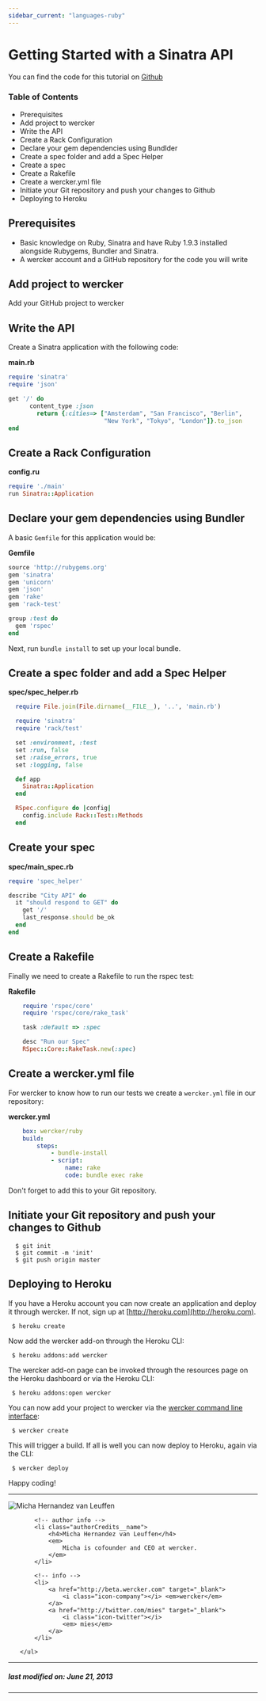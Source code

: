 ```yaml
---
sidebar_current: "languages-ruby"
---
```


# Getting Started with a Sinatra API

You can find the code for this tutorial on [Github](https://github.com/wercker/getting-started-ruby)

### Table of Contents
* Prerequisites
* Add project to wercker
* Write the API
* Create a Rack Configuration
* Declare your gem dependencies using Bundlder
* Create a spec folder and add a Spec Helper
* Create a spec
* Create a Rakefile
* Create a wercker.yml file
* Initiate your Git repository and push your changes to Github
* Deploying to Heroku

## Prerequisites
* Basic knowledge on Ruby, Sinatra and have Ruby 1.9.3 installed alongside Rubygems, Bundler and Sinatra.
* A wercker account and a GitHub repository for the code you will write

## Add project to wercker
Add your GitHub project to wercker


## Write the API
Create a Sinatra application with the following code:

**main.rb**

``` ruby
require 'sinatra'
require 'json'

get '/' do
      content_type :json
        return {:cities=> ["Amsterdam", "San Francisco", "Berlin",
                           "New York", "Tokyo", "London"]}.to_json
end
```

## Create a Rack Configuration

**config.ru**

``` ruby
require './main'
run Sinatra::Application
```

## Declare your gem dependencies using Bundler

A basic `Gemfile` for this application would be:

**Gemfile**

``` ruby
source 'http://rubygems.org'
gem 'sinatra'
gem 'unicorn'
gem 'json'
gem 'rake'
gem 'rack-test'

group :test do
  gem 'rspec'
end
```

Next, run `bundle install` to set up your local bundle.

## Create a spec folder and add a Spec Helper

**spec/spec_helper.rb**

``` ruby
  require File.join(File.dirname(__FILE__), '..', 'main.rb')

  require 'sinatra'
  require 'rack/test'

  set :environment, :test
  set :run, false
  set :raise_errors, true
  set :logging, false

  def app
    Sinatra::Application
  end

  RSpec.configure do |config|
    config.include Rack::Test::Methods
  end
```

## Create your spec

**spec/main_spec.rb**

``` ruby
require 'spec_helper'

describe "City API" do
  it "should respond to GET" do
    get '/'
    last_response.should be_ok
  end
end
```

## Create a Rakefile

Finally we need to create a Rakefile to run the rspec test:

**Rakefile**

``` ruby
    require 'rspec/core'
    require 'rspec/core/rake_task'

    task :default => :spec

    desc "Run our Spec"
    RSpec::Core::RakeTask.new(:spec)
```

## Create a wercker.yml file

For wercker to know how to run our tests we create a `wercker.yml` file
in our repository:

**wercker.yml**

``` yaml
    box: wercker/ruby
    build:
        steps:
            - bundle-install
            - script:
                name: rake
                code: bundle exec rake
```

Don't forget to add this to your Git repository.

## Initiate your Git repository and push your changes to Github

```
  $ git init
  $ git commit -m 'init'
  $ git push origin master
```

## Deploying to Heroku

If you have a Heroku account you can now create an application and
deploy it through wercker. If not, sign up at
[http://heroku.com](http://heroku.com).

```
 $ heroku create
```

Now add the wercker add-on through the Heroku CLI:

```
 $ heroku addons:add wercker
```

The wercker add-on page can be invoked through the resources page on the
Heroku dashboard or via the Heroku CLI:

```
 $ heroku addons:open wercker
```

You can now add your project to wercker via the [wercker command line
interface](http://devcenter.wercker.com/articles/cli):

```
 $ wercker create
```

This will trigger a build. If all is well you can now deploy to Heroku,
again via the CLI:

```
 $ wercker deploy
```
Happy coding!


-------

<div class="authorCredits">
    <span class="profile-picture">
        <img src="https://secure.gravatar.com/avatar/d4b19718f9748779d7cf18c6303dc17f?d=identicon&s=192" alt="Micha Hernandez van Leuffen"/>
    </span>
    <ul class="authorCredits">

        <!-- author info -->
        <li class="authorCredits__name">
            <h4>Micha Hernandez van Leuffen</h4>
            <em>
                Micha is cofounder and CEO at wercker.
            </em>
        </li>

        <!-- info -->
        <li>
            <a href="http://beta.wercker.com" target="_blank">
                <i class="icon-company"></i> <em>wercker</em>
            </a>
            <a href="http://twitter.com/mies" target="_blank">
                <i class="icon-twitter"></i>
                <em> mies</em>
            </a>
        </li>

    </ul>
</div>

-------
##### last modified on: June 21, 2013
-------
